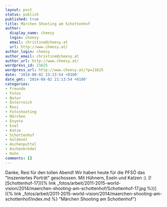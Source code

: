 ```yaml
---
layout: post
status: publish
published: true
title: Märchen Shooting am Schottenhof
author:
  display_name: cheesy
  login: cheesy
  email: christine@cheesy.at
  url: http://www.cheesy.at/
author_login: cheesy
author_email: christine@cheesy.at
author_url: http://www.cheesy.at/
wordpress_id: 21625
wordpress_url: http://www.cheesy.at/?p=21625
date: '2014-08-02 23:13:54 +0100'
date_gmt: '2014-08-02 21:13:54 +0100'
categories:
- Freunde
- Fotos
- Natur
- Österreich
- Resi
- Fotoshooting
- Märchen
- Enyeto
- Esel
- Katze
- Schottenhof
- Goldesel
- Aschenputtel
- Aschenbrödel
- Huhn
comments: []
---
```

Danke, Resi für den tollen Abend!
Wir haben heute für die PFSÖ das "Inszeniertes Porträt" geschossen. Mit Hühnern, Eseln und Katzen :).
[![Schottenhof-17]({% link _fotos/arbeit/2011-2015-world-vision/2014/maerchen-shooting-am-schottenhof/Schottenhof-17.jpg %})]({% link _fotos/arbeit/2011-2015-world-vision/2014/maerchen-shooting-am-schottenhof/index.md %} "Märchen Shooting am Schottenhof")
